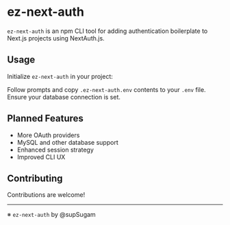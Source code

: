 # ez-next-auth

`ez-next-auth` is an npm CLI tool for adding authentication boilerplate to Next.js projects using NextAuth.js.

## Usage

Initialize `ez-next-auth` in your project:

Follow prompts and copy `.ez-next-auth.env` contents to your `.env` file. Ensure your database connection is set.

## Planned Features

- More OAuth providers
- MySQL and other database support
- Enhanced session strategy
- Improved CLI UX

## Contributing

Contributions are welcome!

---

※ `ez-next-auth` by @supSugam
